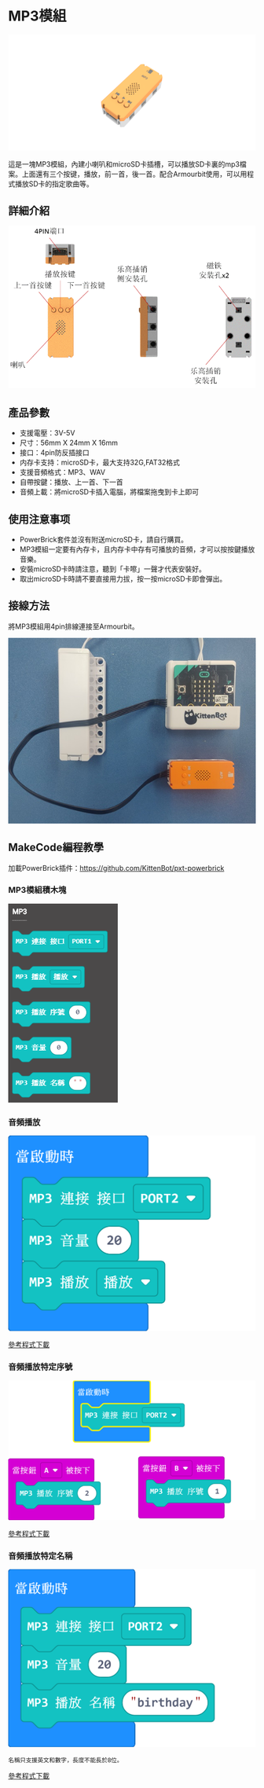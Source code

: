 # MP3模組

![](./images/12_03.png)

這是一塊MP3模組，內建小喇叭和microSD卡插槽，可以播放SD卡裏的mp3檔案。上面還有三个按键，播放，前一首，後一首。配合Armourbit使用，可以用程式播放SD卡的指定歌曲等。


## 詳細介紹

![](./images/12_02.png)

## 產品參數

- 支援電壓：3V-5V
- 尺寸：56mm X 24mm X 16mm
- 接口：4pin防反插接口
- 内存卡支持：microSD卡，最大支持32G,FAT32格式
- 支援音頻格式：MP3、WAV
- 自帶按鍵：播放、上一首、下一首
- 音頻上載：將microSD卡插入電腦，將檔案拖曳到卡上即可

## 使用注意事项

- PowerBrick套件並沒有附送microSD卡，請自行購買。
- MP3模組一定要有內存卡，且内存卡中存有可播放的音頻，才可以按按鍵播放音樂。
- 安裝microSD卡時請注意，聽到「卡嚓」一聲才代表安裝好。
- 取出microSD卡時請不要直接用力拔，按一按microSD卡即會彈出。

## 接線方法

將MP3模組用4pin排線連接至Armourbit。

![](./images/mp3Con.jpg)

## MakeCode編程教學

加載PowerBrick插件：https://github.com/KittenBot/pxt-powerbrick

### MP3模組積木塊

![](./images/mp3blocks.png)

### 音頻播放

![](./images/mp3.png)

[參考程式下載](www.google.com)

### 音頻播放特定序號

![](./images/mp3id.png)

[參考程式下載](www.google.com)

### 音頻播放特定名稱

![](./images/mp3name.png)

    名稱只支援英文和數字，長度不能長於8位。

[參考程式下載](www.google.com)